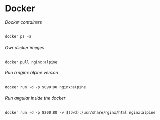 # Docker

###### Docker containers
`docker ps -a`

###### Gwr docker images
`docker pull nginx:alpine`

###### Run a nginx alpine version
`docker run -d -p 9090:80 nginx:alpine`

###### Run angular inside the docker
`docker run -d -p 8200:80 -v $(pwd):/usr/share/nginx/html nginx:alpine`
